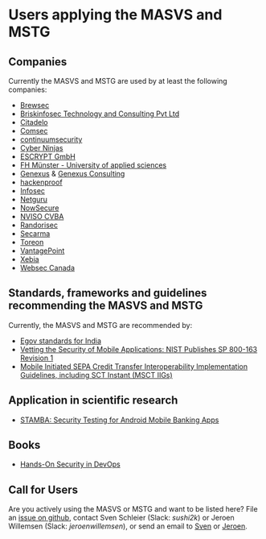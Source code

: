# Users applying the MASVS and MSTG

## Companies

Currently the MASVS and MSTG are used by at least the following companies:

- [Brewsec](https://brewsec.io/)
- [Briskinfosec Technology and Consulting Pvt Ltd](https://www.briskinfosec.com/)
- [Citadelo](https://citadelo.com/en/blog/how-to-order-a-pen-test/)
- [Comsec](https://comsecglobal.com/)
- [continuumsecurity](https://continuumsecurity.net)
- [Cyber Ninjas](https://www.CyberNinjas.com)
- [ESCRYPT GmbH](https://www.escrypt.com)
- [FH Münster - University of applied sciences](https://www.fh-muenster.de)
- [Genexus](https://www.genexus.com) & [Genexus Consulting](https://www.genexusconsulting.com/es/)
- [hackenproof](https://hackenproof.com)
- [Infosec](https://Infosec.com.br)
- [Netguru](https://www.netguru.co/)
- [NowSecure](https://www.nowsecure.com/)
- [NVISO CVBA](https://www.nviso.be)
- [Randorisec](https://randorisec.fr/)
- [Secarma](https://www.secarma.com/)
- [Toreon](https://www.toreon.com/ethical-hackers/)
- [VantagePoint](https://www.vantagepoint.sg)
- [Xebia](https://xebia.com)
- [Websec Canada](https://www.websec.ca/mobile-application-security)

## Standards, frameworks and guidelines recommending the MASVS and MSTG

 Currently, the MASVS and MSTG are recommended by:

- [Egov standards for India](http://egovstandards.gov.in/notified-standards-0)
- [Vetting the Security of Mobile Applications: NIST Publishes SP 800-163 Revision 1](https://csrc.nist.gov/news/2019/nist-publishes-sp-800-163-rev-1)
- [Mobile Initiated SEPA Credit Transfer Interoperability Implementation Guidelines, including SCT Instant (MSCT IIGs)](https://www.europeanpaymentscouncil.eu/document-library/implementation-guidelines/mobile-initiated-sepa-credit-transfer-interoperability)

## Application in scientific research

- [STAMBA: Security Testing for Android Mobile Banking Apps](https://link.springer.com/chapter/10.1007/978-3-319-28658-7_57)

## Books

- [Hands-On Security in DevOps](https://books.google.co.uk/books?id=bO1mDwAAQBAJ&pg=PA40&lpg=PA40&dq=owasp+mobile+security+testing+guide&source=bl&ots=pHhAasVgeC&sig=ACfU3U0yodcqH0O8Sjx3ADTN2m1tbHeCsg&hl=nl&sa=X&ved=2ahUKEwio2umM8tbiAhXgVBUIHehnAEU4UBDoATAIegQICRAB#v=onepage&q=owasp%20mobile%20security%20testing%20guide&f=false)

## Call for Users

Are you actively using the MASVS or MSTG and want to be listed here? File an [issue on github](https://github.com/OWASP/owasp-mstg/issues/new), contact Sven Schleier (Slack: *sushi2k*) or Jeroen Willemsen (Slack: *jeroenwillemsen*), or send an email to [Sven](mailto:sven.schleier@owasp.org) or [Jeroen](mailto:jeroen.willemsen@owasp.org).
